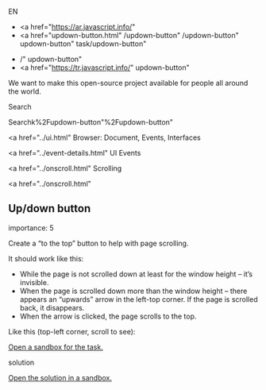 EN

- <a href="https://ar.javascript.info/"
- <a href="updown-button.html"
  /updown-button"
  /updown-button"
  updown-button"
  task/updown-button"

<!-- -->

- /"
  updown-button"
- <a href="https://tr.javascript.info/"
  updown-button"

We want to make this open-source project available for people all around the world.

Search

Searchk%2Fupdown-button"%2Fupdown-button" </a>

<a href="../ui.html" Browser: Document, Events, Interfaces</span></a>

<a href="../event-details.html" UI Events</span></a>

<a href="../onscroll.html" Scrolling</span></a>

<a href="../onscroll.html"

## Up/down button

<span class="task__importance" title="How important is the task, from 1 to 5">importance: 5</span>

Create a “to the top” button to help with page scrolling.

It should work like this:

- While the page is not scrolled down at least for the window height – it’s invisible.
- When the page is scrolled down more than the window height – there appears an “upwards” arrow in the left-top corner. If the page is scrolled back, it disappears.
- When the arrow is clicked, the page scrolls to the top.

Like this (top-left corner, scroll to see):

<a href="https://en.js.cx/task/updown-button/solution/" class="toolbar__button toolbar__button_external" title="open in new window"></a>

[Open a sandbox for the task.](https://plnkr.co/edit/DqgU6NJ1rB6Wdq42?p=preview)

solution

[Open the solution in a sandbox.](https://plnkr.co/edit/pfARI2TpxF80roQY?p=preview)
